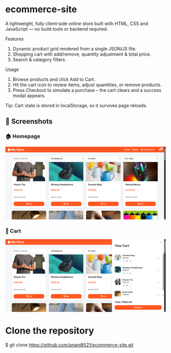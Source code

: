 # ecommerce-site
A lightweight, fully client‑side online store built with HTML, CSS and JavaScript — no build tools or backend required.

Features
1. Dynamic product grid rendered from a single JSON/JS file.
2. Shopping cart with add/remove, quantity adjustment & total price.
3. Search & category filters.

Usage
1. Browse products and click Add to Cart.
2. Hit the cart icon to review items, adjust quantities, or remove products.
3. Press Checkout to simulate a purchase – the cart clears and a success modal appears.

Tip: Cart state is stored in localStorage, so it survives page reloads.

## 📸 Screenshots

### 🏠 Homepage
![homepage](images/home.png)

### 🛒 Cart
![cart](images/cart.png)


# Clone the repository
$ git clone https://github.com/anant8521/ecommerce-site.git
